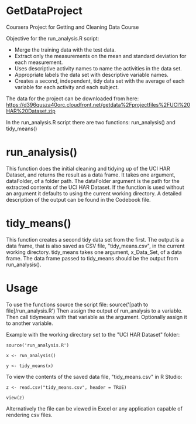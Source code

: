 # GetDataProject
Coursera Project for Getting and Cleaning Data Course

Objective for the run_analysis.R script:
- Merge the training data with the test data.
- Extract only the measurements on the mean and standard deviation for each measurement.
- Uses descriptive activity names to name the activities in the data set.
- Appropriate labels the data set with descriptive variable names.
- Creates a second, independent, tidy data set with the average of each variable for each activity and each subject.

The data for the project can be downloaded from here: 
https://d396qusza40orc.cloudfront.net/getdata%2Fprojectfiles%2FUCI%20HAR%20Dataset.zip

In the run_analysis.R script there are two functions: run_analysis() and tidy_means()

# run_analysis() 
This function does the initial cleaning and tidying up of the UCI HAR Dataset, and returns the result as a data frame.
It takes one argument, dataFolder, of a folder path. 
The dataFolder argument is the path for the extracted contents of the UCI HAR Dataset.
If the function is used without an argument it defaults to using the current working directory.
A detailed description of the output can be found in the Codebook file.

# tidy_means() 
This function creates a second tidy data set from the first.
The output is a data frame, that is also saved as CSV file, "tidy_means.csv", in the current working directory.
tidy_means takes one argument, x_Data_Set, of a data frame.
The data frame passed to tidy_means should be the output from run_analysis().

# Usage
To use the functions source the script file: source('[path to file]/run_analysis.R')
Then assign the output of run_analysis to a variable.
Then call tidymeans with that variable as the argument. Optionally assign it to another variable.

Example with the working directory set to the "UCI HAR Dataset" folder:

    source('run_analysis.R')
  
    x <- run_analysis()

    y <- tidy_means(x)

To view the contents of the saved data file, "tidy_means.csv" in R Studio:
  
    z <- read.csv("tidy_means.csv", header = TRUE)
  
    view(z)
  
  Alternatively the file can be viewed in Excel or any application capable of rendering csv files.
